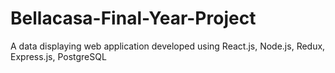 # Bellacasa-Final-Year-Project
 A data displaying web application developed using React.js, Node.js, Redux, Express.js, PostgreSQL
